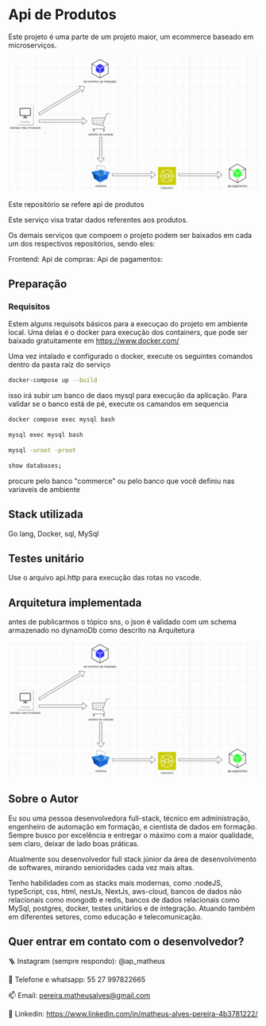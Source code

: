 # Api de Produtos

Este projeto é uma parte de um projeto maior, um ecommerce baseado em microserviços.

![Arquitetura](https://github.com/matheusgit1/products-go-api/blob/main/assets/Captura%20de%20tela%202024-01-31%20163051.png)

Este repositório se refere api de produtos

Este serviço visa tratar dados referentes aos produtos.

Os demais serviços que compoem o projeto podem ser baixados em cada um dos respectivos repositórios, sendo eles:

Frontend:
Api de compras:
Api de pagamentos:

## Preparação

### Requisitos

Estem alguns requisots básicos para a execuçao do projeto em ambiente local. Uma delas é o docker para execução dos containers,
que pode ser baixado gratuitamente em https://www.docker.com/

Uma vez intalado e configurado o docker, execute os seguintes comandos dentro da pasta raíz do serviço

```bash
docker-compose up --build
```

isso irá subir um banco de daos mysql para execução da aplicação.
Para validar se o banco está de pé, execute os camandos em sequencia

```bash
docker compose exec mysql bash
```

```bash
mysql exec mysql bash
```

```bash
mysql -uroot -proot
```

```bash
show databases;
```

procure pelo banco "commerce" ou pelo banco que você definiu nas variaveis de ambiente

## Stack utilizada

Go lang, Docker, sql, MySql

## Testes unitário

Use o arquivo api.http para execução das rotas no vscode.

## Arquitetura implementada

antes de publicarmos o tópico sns, o json é validado com um schema armazenado no dynamoDb como descrito na Arquitetura

![Arquitetura](https://github.com/matheusgit1/products-go-api/blob/main/assets/Captura%20de%20tela%202024-01-31%20163051.png)

## Sobre o Autor

Eu sou uma pessoa desenvolvedora full-stack, técnico em administração, engenheiro de automação em formação, e cientista de dados em formação. Sempre busco por excelência e entregar o máximo com a maior qualidade, sem claro, deixar de lado boas práticas.

Atualmente sou desenvolvedor full stack júnior da área de desenvolvimento de softwares, mirando senioridades cada vez mais altas.

Tenho habilidades com as stacks mais modernas, como :nodeJS, typeScript, css, html, nestJs, NextJs, aws-cloud, bancos de dados não relacionais como mongodb e redis, bancos de dados relacionais como MySql, postgres, docker, testes unitários e de integração. Atuando também em diferentes setores, como educação e telecomunicação.

## Quer entrar em contato com o desenvolvedor?

🪜 Instagram (sempre respondo): @ap_matheus

📱 Telefone e whatsapp: 55 27 997822665

📫 Email: pereira.matheusalves@gmail.com

🔗 Linkedin: https://www.linkedin.com/in/matheus-alves-pereira-4b3781222/
